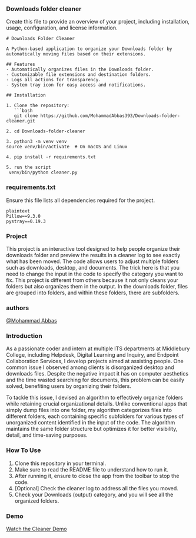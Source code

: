 
### Downloads folder cleaner

Create this file to provide an overview of your project, including installation, usage, configuration, and license information.

```
# Downloads Folder Cleaner

A Python-based application to organize your Downloads folder by automatically moving files based on their extensions.

## Features
- Automatically organizes files in the Downloads folder.
- Customizable file extensions and destination folders.
- Logs all actions for transparency.
- System tray icon for easy access and notifications.

## Installation

1. Clone the repository:
   ```bash
   git clone https://github.com/MohammadAbbas393/Downloads-folder-cleaner.git

2. cd Downloads-folder-cleaner

3. python3 -m venv venv
source venv/bin/activate  # On macOS and Linux

4. pip install -r requirements.txt

5. run the script
 venv/bin/python cleaner.py

```

###  requirements.txt

Ensure this file lists all dependencies required for the project.

```
plaintext
Pillow==9.3.0
pystray==0.19.3

```

### Project

This project is an interactive tool designed to help people organize their downloads folder and preview the results in a cleaner log to see exactly what has been moved. The code allows users to adjust multiple folders such as downloads, desktop, and documents. The trick here is that you need to change the input in the code to specify the category you want to fix. This project is different from others because it not only cleans your folders but also organizes them in the output. In the downloads folder, files are grouped into folders, and within these folders, there are subfolders.

### authors

[@Mohammad Abbas](https://github.com/MohammadAbbas393/)

### Introduction 

As a passionate coder and intern at multiple ITS departments at Middlebury College, including Helpdesk, Digital Learning and Inquiry, and Endpoint Collaboration Services, I develop projects aimed at assisting people. One common issue I observed among clients is disorganized desktop and downloads files. Despite the negative impact it has on computer aesthetics and the time wasted searching for documents, this problem can be easily solved, benefiting users by organizing their folders.

To tackle this issue, I devised an algorithm to effectively organize folders while retaining crucial organizational details. Unlike conventional apps that simply dump files into one folder, my algorithm categorizes files into different folders, each containing specific subfolders for various types of unorganized content identified in the input of the code. The algorithm maintains the same folder structure but optimizes it for better visibility, detail, and time-saving purposes.

### How To Use

1. Clone this repository in your terminal.
2. Make sure to read the README file to understand how to run it.
3. After running it, ensure to close the app from the toolbar to stop the code.
4. [Optional] Check the cleaner log to address all the files you moved.
5. Check your Downloads (output) category, and you will see all the organized folders.

### Demo
[Watch the Cleaner Demo](https://github.com/MohammadAbbas393/Downloads-folder-cleaner/blob/main/cleaner.mov)


